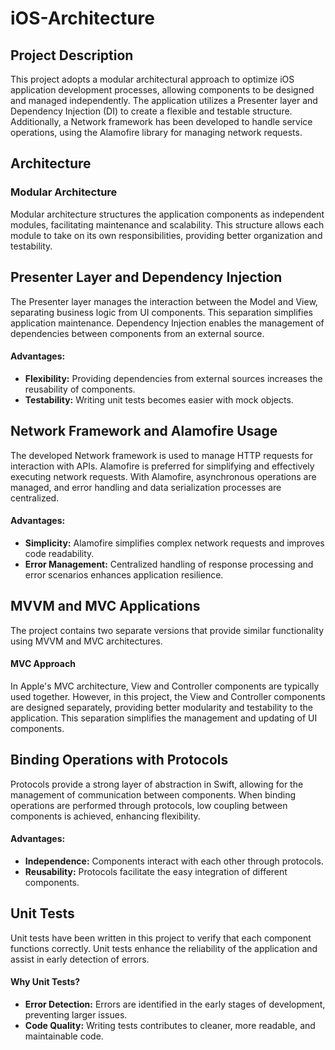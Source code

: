 # iOS-Architecture

## Project Description

This project adopts a modular architectural approach to optimize iOS application development processes, allowing components to be designed and managed independently. The application utilizes a Presenter layer and Dependency Injection (DI) to create a flexible and testable structure. Additionally, a Network framework has been developed to handle service operations, using the Alamofire library for managing network requests.

## Architecture

### Modular Architecture

Modular architecture structures the application components as independent modules, facilitating maintenance and scalability. This structure allows each module to take on its own responsibilities, providing better organization and testability.

## Presenter Layer and Dependency Injection

The Presenter layer manages the interaction between the Model and View, separating business logic from UI components. This separation simplifies application maintenance. Dependency Injection enables the management of dependencies between components from an external source.

#### Advantages:
- **Flexibility:** Providing dependencies from external sources increases the reusability of components.
- **Testability:** Writing unit tests becomes easier with mock objects.

## Network Framework and Alamofire Usage

The developed Network framework is used to manage HTTP requests for interaction with APIs. Alamofire is preferred for simplifying and effectively executing network requests. With Alamofire, asynchronous operations are managed, and error handling and data serialization processes are centralized.

#### Advantages:
- **Simplicity:** Alamofire simplifies complex network requests and improves code readability.
- **Error Management:** Centralized handling of response processing and error scenarios enhances application resilience.

## MVVM and MVC Applications

The project contains two separate versions that provide similar functionality using MVVM and MVC architectures.

#### MVC Approach

In Apple's MVC architecture, View and Controller components are typically used together. However, in this project, the View and Controller components are designed separately, providing better modularity and testability to the application. This separation simplifies the management and updating of UI components.

## Binding Operations with Protocols

Protocols provide a strong layer of abstraction in Swift, allowing for the management of communication between components. When binding operations are performed through protocols, low coupling between components is achieved, enhancing flexibility.

#### Advantages:
- **Independence:** Components interact with each other through protocols.
- **Reusability:** Protocols facilitate the easy integration of different components.

## Unit Tests

Unit tests have been written in this project to verify that each component functions correctly. Unit tests enhance the reliability of the application and assist in early detection of errors.

#### Why Unit Tests?
- **Error Detection:** Errors are identified in the early stages of development, preventing larger issues.
- **Code Quality:** Writing tests contributes to cleaner, more readable, and maintainable code.
